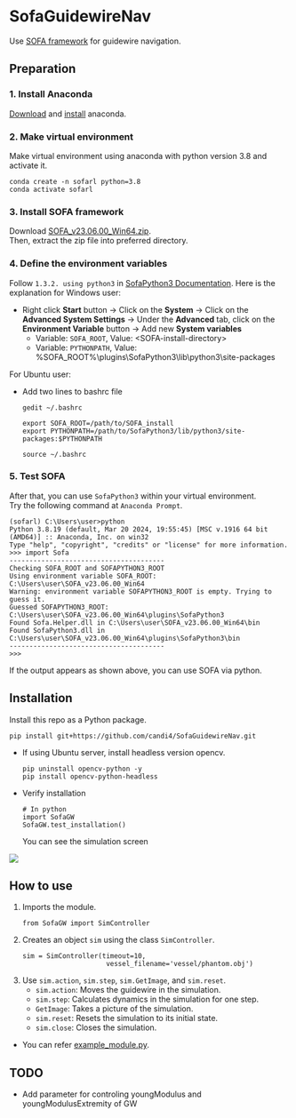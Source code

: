 # SofaGuidewireNav
Use [SOFA framework](https://github.com/sofa-framework/sofa) for guidewire navigation.


## Preparation
### 1. Install Anaconda
[Download](https://www.anaconda.com/download/success) and [install](https://docs.anaconda.com/free/anaconda/install/windows/) anaconda.    
### 2. Make virtual environment
Make virtual environment using anaconda with python version 3.8 and activate it.
```
conda create -n sofarl python=3.8
conda activate sofarl
```

### 3. Install SOFA framework
Download [SOFA_v23.06.00_Win64.zip](https://github.com/sofa-framework/sofa/releases/tag/v23.06.00).   
Then, extract the zip file into preferred directory.   

### 4. Define the environment variables
Follow `1.3.2. using python3` in [SofaPython3 Documentation](https://sofapython3.readthedocs.io/en/latest/content/Installation.html#using-python3). Here is the explanation for Windows user:   
- Right click **Start** button -> Click on the **System** -> Click on the **Advanced System Settings** -> Under the **Advanced** tab, click on the **Environment Variable** button -> Add new **System variables**
   - Variable: `SOFA_ROOT`, Value: \<SOFA-install-directory>
   - Variable: `PYTHONPATH`, Value: %SOFA_ROOT%\plugins\SofaPython3\lib\python3\site-packages   

For Ubuntu user:    
* Add two lines to bashrc file
   ```
   gedit ~/.bashrc
   ```
   ```
   export SOFA_ROOT=/path/to/SOFA_install
   export PYTHONPATH=/path/to/SofaPython3/lib/python3/site-packages:$PYTHONPATH
   ```
   ```
   source ~/.bashrc
   ```

### 5. Test SOFA
After that, you can use `SofaPython3` within your virtual environment.   
Try the following command at `Anaconda Prompt`.
```
(sofarl) C:\Users\user>python
Python 3.8.19 (default, Mar 20 2024, 19:55:45) [MSC v.1916 64 bit (AMD64)] :: Anaconda, Inc. on win32
Type "help", "copyright", "credits" or "license" for more information.
>>> import Sofa
---------------------------------------
Checking SOFA_ROOT and SOFAPYTHON3_ROOT
Using environment variable SOFA_ROOT: C:\Users\user\SOFA_v23.06.00_Win64
Warning: environment variable SOFAPYTHON3_ROOT is empty. Trying to guess it.
Guessed SOFAPYTHON3_ROOT: C:\Users\user\SOFA_v23.06.00_Win64\plugins\SofaPython3
Found Sofa.Helper.dll in C:\Users\user\SOFA_v23.06.00_Win64\bin
Found SofaPython3.dll in C:\Users\user\SOFA_v23.06.00_Win64\plugins\SofaPython3\bin
---------------------------------------
>>>
```
If the output appears as shown above, you can use SOFA via python.


## Installation
Install this repo as a Python package.
```
pip install git+https://github.com/candi4/SofaGuidewireNav.git
```
* If using Ubuntu server, install headless version opencv.
   ```
   pip uninstall opencv-python -y
   pip install opencv-python-headless
   ```
* Verify installation
   ```
   # In python
   import SofaGW
   SofaGW.test_installation()
   ```
   You can see the simulation screen   
 <img src="readme_files/example.gif">

## How to use   
1. Imports the module.   
   ```
   from SofaGW import SimController
   ```
2. Creates an object `sim` using the class `SimController`.
   ```
   sim = SimController(timeout=10,
                        vessel_filename='vessel/phantom.obj')
   ```
3. Use `sim.action`, `sim.step`, `sim.GetImage`, and `sim.reset`.  
   * `sim.action`: Moves the guidewire in the simulation.   
   * `sim.step`: Calculates dynamics in the simulation for one step.   
   * `GetImage`: Takes a picture of the simulation.      
   * `sim.reset`: Resets the simulation to its initial state. 
   * `sim.close`: Closes the simulation.    
- You can refer [example_module.py](example.py).   


## TODO
* Add parameter for controling youngModulus and youngModulusExtremity of GW